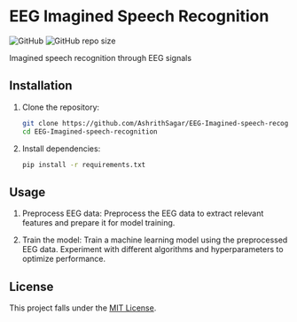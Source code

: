 # EEG Imagined Speech Recognition

![GitHub](https://img.shields.io/github/license/AshrithSagar/EEG-Imagined-speech-recognition) ![GitHub repo size](https://img.shields.io/github/repo-size/AshrithSagar/EEG-Imagined-speech-recognition)

Imagined speech recognition through EEG signals

## Installation

1. Clone the repository:

    ```bash
    git clone https://github.com/AshrithSagar/EEG-Imagined-speech-recognition.git
    cd EEG-Imagined-speech-recognition
    ```

2. Install dependencies:

    ```bash
    pip install -r requirements.txt
    ```

## Usage

1. Preprocess EEG data: Preprocess the EEG data to extract relevant features and prepare it for model training.

2. Train the model: Train a machine learning model using the preprocessed EEG data. Experiment with different algorithms and hyperparameters to optimize performance.

## License

This project falls under the [MIT License](LICENSE).
